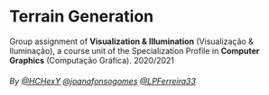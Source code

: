 # Terrain Generation

Group assignment of **Visualization & Illumination** (Visualização & Iluminação), a course unit of the Specialization Profile in **Computer Graphics** (Computação Gráfica). 2020/2021

###### By [@HCHexY](https://github.com/HCHexY) [@joanafonsogomes]( https://github.com/joanafonsogomes) [@LPFerreira33](https://github.com/LPFerreira33)
